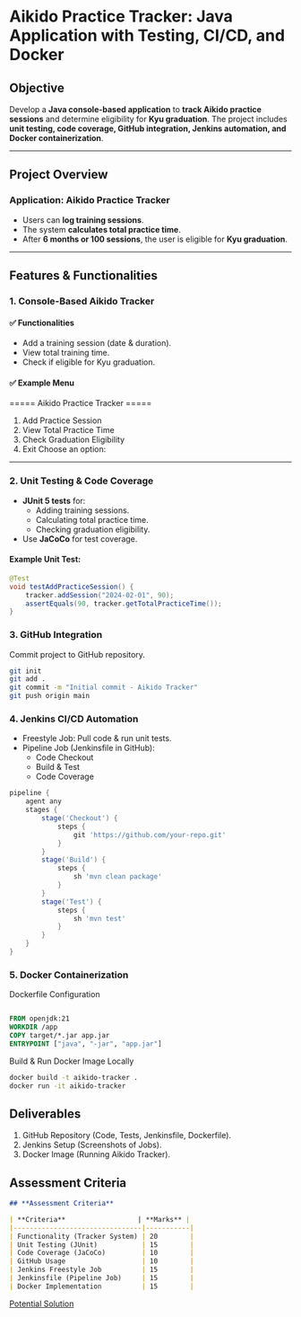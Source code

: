 # **Aikido Practice Tracker: Java Application with Testing, CI/CD, and Docker**  

## **Objective**  
Develop a **Java console-based application** to **track Aikido practice sessions** and determine eligibility for **Kyu graduation**. The project includes **unit testing, code coverage, GitHub integration, Jenkins automation, and Docker containerization**.  

---

## **Project Overview**  

### **Application: Aikido Practice Tracker**  
- Users can **log training sessions**.  
- The system **calculates total practice time**.  
- After **6 months or 100 sessions**, the user is eligible for **Kyu graduation**.  

---

## **Features & Functionalities**  

### **1. Console-Based Aikido Tracker**  
#### ✅ **Functionalities**  
- Add a training session (date & duration).  
- View total training time.  
- Check if eligible for Kyu graduation.  

#### ✅ **Example Menu**  

===== Aikido Practice Tracker =====

1. Add Practice Session
2. View Total Practice Time
3. Check Graduation Eligibility
4. Exit Choose an option:



---

### **2. Unit Testing & Code Coverage**  
- **JUnit 5 tests** for:  
  - Adding training sessions.  
  - Calculating total practice time.  
  - Checking graduation eligibility.  
- Use **JaCoCo** for test coverage.  

#### **Example Unit Test:**  
```java
@Test
void testAddPracticeSession() {
    tracker.addSession("2024-02-01", 90);
    assertEquals(90, tracker.getTotalPracticeTime());
}
```
### **3. GitHub Integration**
Commit project to GitHub repository.
```sh
git init
git add .
git commit -m "Initial commit - Aikido Tracker"
git push origin main


```

### **4. Jenkins CI/CD Automation**
- Freestyle Job: Pull code & run unit tests.
- Pipeline Job (Jenkinsfile in GitHub):
    - Code Checkout
    - Build & Test
    - Code Coverage

```groovy
pipeline {
    agent any
    stages {
        stage('Checkout') {
            steps {
                git 'https://github.com/your-repo.git'
            }
        }
        stage('Build') {
            steps {
                sh 'mvn clean package'
            }
        }
        stage('Test') {
            steps {
                sh 'mvn test'
            }
        }
    }
}

```

### **5. Docker Containerization**
Dockerfile Configuration

```dockerfile

FROM openjdk:21
WORKDIR /app
COPY target/*.jar app.jar
ENTRYPOINT ["java", "-jar", "app.jar"]


```
Build & Run Docker Image Locally

```sh
docker build -t aikido-tracker .
docker run -it aikido-tracker
```
## Deliverables
1. GitHub Repository (Code, Tests, Jenkinsfile, Dockerfile).
2. Jenkins Setup (Screenshots of Jobs).
3. Docker Image (Running Aikido Tracker).

## Assessment Criteria
```markdown
## **Assessment Criteria**  

| **Criteria**                  | **Marks** |
|--------------------------------|-----------|
| Functionality (Tracker System) | 20        |
| Unit Testing (JUnit)           | 15        |
| Code Coverage (JaCoCo)         | 10        |
| GitHub Usage                   | 10        |
| Jenkins Freestyle Job          | 15        |
| Jenkinsfile (Pipeline Job)     | 15        |
| Docker Implementation          | 15        |


```
[Potential Solution](https://github.com/ADirin/SEP1_week6_Inclass_Student.git) 

